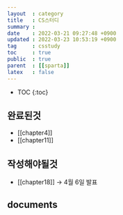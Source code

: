 ```yaml
---
layout  : category
title   : CS스터디
summary : 
date    : 2022-03-21 09:27:48 +0900
updated : 2022-03-23 10:53:19 +0900
tag     : csstudy
toc     : true
public  : true
parent  : [[sparta]]
latex   : false
---
```

* TOC
{:toc}

## 완료된것

* [[chapter4]]
* [[chapter11]]

## 작성해야될것

* [[chapter18]] ->  4월 6일 발표

## documents


